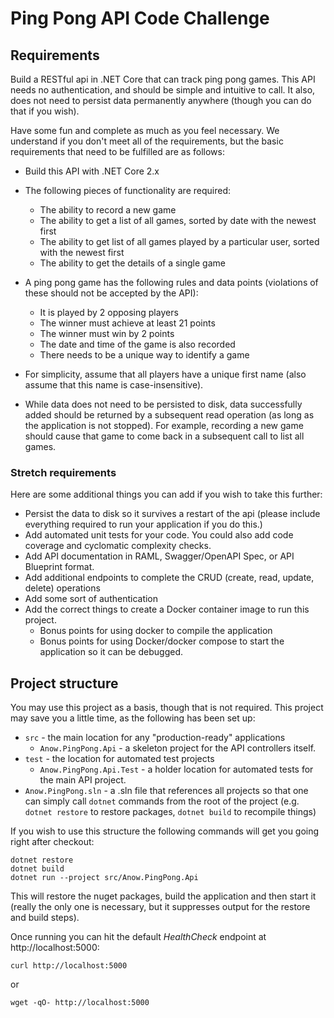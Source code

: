 # Ping Pong API Code Challenge

## Requirements

Build a RESTful api in .NET Core that can track ping pong games.  This API needs no authentication, and should be simple and intuitive to call.  It also, does not need to
persist data permanently anywhere (though you can do that if you wish).

Have some fun and complete as much as you feel necessary. We understand if you don't meet
all of the requirements, but the basic requirements that need to be fulfilled
are as follows:

-   Build this API with .NET Core 2.x
-   The following pieces of functionality are required:
    -    The ability to record a new game
    -    The ability to get a list of all games, sorted by date with the newest first
    -    The ability to get list of all games played by a particular user, sorted with the 
         newest first
    -    The ability to get the details of a single game

-   A ping pong game has the following rules and data points (violations of these should not 
    be accepted by the API):
    -    It is played by 2 opposing players
    -    The winner must achieve at least 21 points
    -    The winner must win by 2 points
    -    The date and time of the game is also recorded
    -    There needs to be a unique way to identify a game

-   For simplicity, assume that all players have a unique first name (also assume that this
    name is case-insensitive).

-   While data does not need to be persisted to disk, data successfully added should be 
    returned by a subsequent read operation (as long as the application is not stopped).
    For example, recording a new game should cause that game to come back in a subsequent
    call to list all games.

### Stretch requirements
Here are some additional things you can add if you wish to take this further:

-   Persist the data to disk so it survives a restart of the api (please include everything 
    required to run your application if you do this.)
-   Add automated unit tests for your code.  You could also add code coverage
    and cyclomatic complexity checks.
-   Add API documentation in RAML, Swagger/OpenAPI Spec, or API Blueprint format.
-   Add additional endpoints to complete the CRUD (create, read, update, delete) operations
-   Add some sort of authentication
-   Add the correct things to create a Docker container image to run this project.
    -   Bonus points for using docker to compile the application
    -   Bonus points for using Docker/docker compose to start the application so it can be 
        debugged.

## Project structure

You may use this project as a basis, though that is not required.  This project
may save you a little time, as the following has been set up:

-   `src` - the main location for any "production-ready" applications
     -   `Anow.PingPong.Api` - a skeleton project for the API controllers itself.
-   `test` - the location for automated test projects
     -   `Anow.PingPong.Api.Test` - a holder location for automated tests for the main API 
          project.
-   `Anow.PingPong.sln` - a .sln file that references all projects so that one can simply
    call `dotnet` commands from the root of the project (e.g. `dotnet restore` to restore packages, `dotnet build` to recompile things)

If you wish to use this structure the following commands will get you going right after checkout:

```
dotnet restore
dotnet build
dotnet run --project src/Anow.PingPong.Api
```

This will restore the nuget packages, build the application and then start it (really the only one is necessary, but it suppresses output for the restore and build steps).

Once running you can hit the default  *HealthCheck* endpoint at http://localhost:5000:

```
curl http://localhost:5000
```

or

```
wget -qO- http://localhost:5000
```